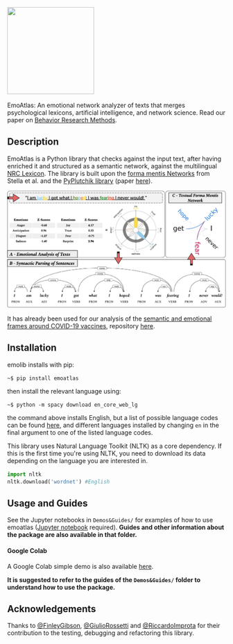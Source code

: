 <img src="ea.png" data-canonical-src="ea.png" width="200" height="200" />

EmoAtlas: An emotional network analyzer of texts that merges psychological lexicons, artificial intelligence, and network science. Read our paper on [Behavior Research Methods](https://link.springer.com/article/10.3758/s13428-024-02553-7).


## Description

EmoAtlas is a Python library that checks against the input text, after having enriched it and structured as a semantic network, against the multilingual [NRC Lexicon](https://saifmohammad.com/WebPages/NRC-Emotion-Lexicon.htm). The library is built upon the [forma mentis Networks](https://journals.plos.org/plosone/article?id=10.1371/journal.pone.0222870) from Stella et al. and the [PyPlutchik library](https://www.github.com/alfonsosemeraro/pyplutchik) (paper [here](https://journals.plos.org/plosone/article?id=10.1371/journal.pone.0256503)).

![](fig1_1500.png)

It has already been used for our analysis of the [semantic and emotional frames around COVID-19 vaccines](https://arxiv.org/abs/2201.07538), repository [here](https://github.com/alfonsosemeraro/vaccines-and-press).

## Installation
emolib installs with pip:

```
~$ pip install emoatlas
```
then install the relevant language using:

```
~$ python -m spacy download en_core_web_lg
```
the command above installs English, but a list of possible language codes can be found [here](https://spacy.io/usage/models), and different languages installed by changing `en` in the final argument to one of the listed language codes. 

This library uses Natural Language Toolkit (NLTK) as a core dependency. If this is the first time you're using NLTK, you need to download its data depending on the language you are interested in.
```python
import nltk
nltk.download('wordnet') #English
```

## Usage and Guides
See the Jupyter notebooks in `Demos&Guides/` for examples of how to use emoatlas ([Jupyter notebook](https://github.com/jupyter/notebook) required). **Guides and other information about the package are also available in that folder.**

#### Google Colab
A Google Colab simple demo is also available [here](https://colab.research.google.com/drive/1qzymy0-5EXv3E6dQ0c_D3mv8tyvjSduX?usp=sharing).

**It is suggested to refer to the guides of the `Demos&Guides/` folder to understand how to use the package.**

## Acknowledgements
Thanks to [@FinleyGibson](https://github.com/FinleyGibson), [@GiulioRossetti](https://github.com/GiulioRossetti) and [@RiccardoImprota](https://github.com/RiccardoImprota) for their contribution to the testing, debugging and refactoring this library.
